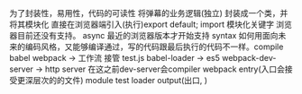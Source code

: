为了封装性，易用性，代码的可读性
将弹幕的业务逻辑(独立) 封装成一个类，并将其模块化
直接在浏览器端引入(执行)export default;
import 模块化关键字 浏览器目前还没有支持。
async 最近的浏览器版本才开始支持 syntax
如何用面向未来的编码风格，又能够编译通过，写的代码跟最后执行的代码不一样。compile babel
webpack -> 工作流 接管
    test.js
    babel-loader -> es5
webpack-dev-server -> http server  在这之前dev-server会compiler webpack
entry(入口会接受更深层次的的文件)
module test loader 
output(出口, )
